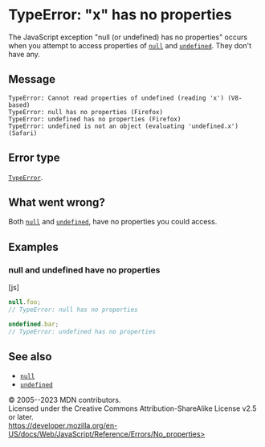 TypeError: \"x\" has no properties
==================================

 
The JavaScript exception \"null (or undefined) has no properties\"
occurs when you attempt to access properties of
[`null`](../operators/null) and
[`undefined`](../global_objects/undefined). They don\'t have any.


 
Message
-------

 
```text
TypeError: Cannot read properties of undefined (reading 'x') (V8-based)
TypeError: null has no properties (Firefox)
TypeError: undefined has no properties (Firefox)
TypeError: undefined is not an object (evaluating 'undefined.x') (Safari)
```



 
Error type 
----------

 
[`TypeError`](../global_objects/typeerror).



 
What went wrong? 
----------------

 
Both [`null`](../operators/null) and
[`undefined`](../global_objects/undefined), have no properties you could
access.



 
Examples
--------


 
### null and undefined have no properties 

 
 
 
[js]


```js
null.foo;
// TypeError: null has no properties

undefined.bar;
// TypeError: undefined has no properties
```




 
See also 
--------

 
-   [`null`](../operators/null)
-   [`undefined`](../global_objects/undefined)



 
© 2005--2023 MDN contributors.\
Licensed under the Creative Commons Attribution-ShareAlike License v2.5
or later.\
https://developer.mozilla.org/en-US/docs/Web/JavaScript/Reference/Errors/No_properties>

